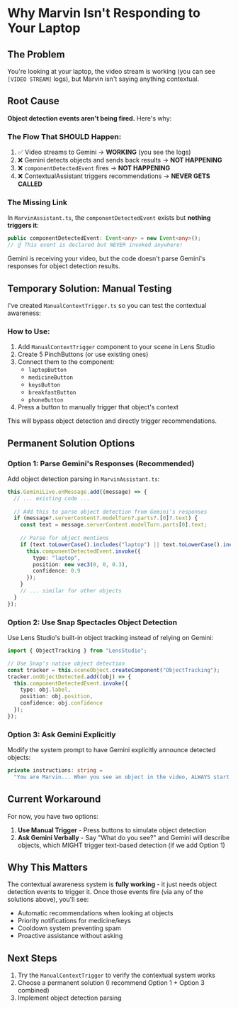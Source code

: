 # Why Marvin Isn't Responding to Your Laptop

## The Problem

You're looking at your laptop, the video stream is working (you can see `[VIDEO STREAM]` logs), but Marvin isn't saying anything contextual.

## Root Cause

**Object detection events aren't being fired.** Here's why:

### The Flow That SHOULD Happen:
1. ✅ Video streams to Gemini → **WORKING** (you see the logs)
2. ❌ Gemini detects objects and sends back results → **NOT HAPPENING**
3. ❌ `componentDetectedEvent` fires → **NOT HAPPENING**
4. ❌ ContextualAssistant triggers recommendations → **NEVER GETS CALLED**

### The Missing Link

In `MarvinAssistant.ts`, the `componentDetectedEvent` exists but **nothing triggers it**:

```typescript
public componentDetectedEvent: Event<any> = new Event<any>();
// ☝️ This event is declared but NEVER invoked anywhere!
```

Gemini is receiving your video, but the code doesn't parse Gemini's responses for object detection results.

## Temporary Solution: Manual Testing

I've created `ManualContextTrigger.ts` so you can test the contextual awareness:

### How to Use:
1. Add `ManualContextTrigger` component to your scene in Lens Studio
2. Create 5 PinchButtons (or use existing ones)
3. Connect them to the component:
   - `laptopButton`
   - `medicineButton`
   - `keysButton`
   - `breakfastButton`
   - `phoneButton`
4. Press a button to manually trigger that object's context

This will bypass object detection and directly trigger recommendations.

## Permanent Solution Options

### Option 1: Parse Gemini's Responses (Recommended)
Add object detection parsing in `MarvinAssistant.ts`:

```typescript
this.GeminiLive.onMessage.add((message) => {
  // ... existing code ...
  
  // Add this to parse object detection from Gemini's responses
  if (message?.serverContent?.modelTurn?.parts?.[0]?.text) {
    const text = message.serverContent.modelTurn.parts[0].text;
    
    // Parse for object mentions
    if (text.toLowerCase().includes("laptop") || text.toLowerCase().includes("computer")) {
      this.componentDetectedEvent.invoke({
        type: "laptop",
        position: new vec3(0, 0, 0.3),
        confidence: 0.9
      });
    }
    // ... similar for other objects
  }
});
```

### Option 2: Use Snap Spectacles Object Detection
Use Lens Studio's built-in object tracking instead of relying on Gemini:

```typescript
import { ObjectTracking } from "LensStudio";

// Use Snap's native object detection
const tracker = this.sceneObject.createComponent("ObjectTracking");
tracker.onObjectDetected.add((obj) => {
  this.componentDetectedEvent.invoke({
    type: obj.label,
    position: obj.position,
    confidence: obj.confidence
  });
});
```

### Option 3: Ask Gemini Explicitly
Modify the system prompt to have Gemini explicitly announce detected objects:

```typescript
private instructions: string = 
  "You are Marvin... When you see an object in the video, ALWAYS start your response by saying 'I see a [object]' and then provide contextual help..."
```

## Current Workaround

For now, you have two options:

1. **Use Manual Trigger** - Press buttons to simulate object detection
2. **Ask Gemini Verbally** - Say "What do you see?" and Gemini will describe objects, which MIGHT trigger text-based detection (if we add Option 1)

## Why This Matters

The contextual awareness system is **fully working** - it just needs object detection events to trigger it. Once those events fire (via any of the solutions above), you'll see:

- Automatic recommendations when looking at objects
- Priority notifications for medicine/keys
- Cooldown system preventing spam
- Proactive assistance without asking

## Next Steps

1. Try the `ManualContextTrigger` to verify the contextual system works
2. Choose a permanent solution (I recommend Option 1 + Option 3 combined)
3. Implement object detection parsing
